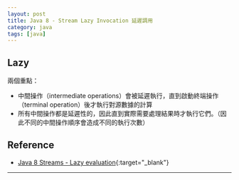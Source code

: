 ```yaml
---
layout: post
title: Java 8 - Stream Lazy Invocation 延遲調用
category: java
tags: [java]
---
```


## Lazy

兩個重點：
- 中間操作（intermediate operations）會被延遲執行，直到啟動終端操作（terminal operation）後才執行對源數據的計算
- 所有中間操作都是延遲性的，因此直到實際需要處理結果時才執行它們。（因此不同的中間操作順序會造成不同的執行次數）

## Reference

- [Java 8 Streams - Lazy evaluation](https://www.logicbig.com/tutorials/core-java-tutorial/java-util-stream/lazy-evaluation.html){:target="_blank"}

---